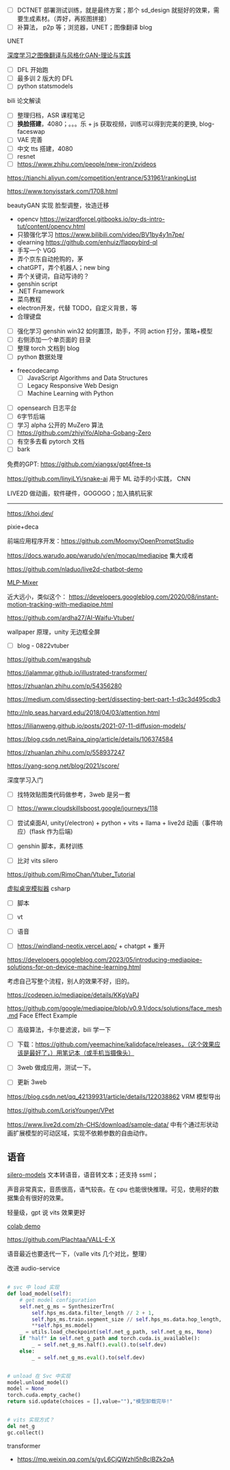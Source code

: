 

- [ ] DCTNET 部署测试训练，就是最终方案；那个 sd_design 就挺好的效果，需要生成素材。（弄好，再抠图拼接）
- [ ] 补算法， p2p 等；浏览器，UNET；图像翻译 blog

UNET

[深度学习之图像翻译与风格化GAN-理论与实践](https://www.bilibili.com/video/BV1Wr4y1b77B)

- [ ] DFL 开始跑
- [ ] 最多训 2 版大的 DFL
- [ ]  python statsmodels

bili 论文解读

- [ ] 整理归档，ASR 课程笔记
- [ ] **换脸搭建**，4080；。。。乐 + js 获取视频，训练可以得到完美的更换, blog-faceswap
- [ ] VAE 完善
- [ ] 中文 tts 搭建，4080
- [ ] resnet
- [ ] https://www.zhihu.com/people/new-iron/zvideos

https://tianchi.aliyun.com/competition/entrance/531961/rankingList


https://www.tonyisstark.com/1708.html


beautyGAN 实现 脸型调整，妆造迁移


- opencv https://wizardforcel.gitbooks.io/py-ds-intro-tut/content/opencv.html
- 只狼强化学习 https://www.bilibili.com/video/BV1by4y1n7pe/
- qlearning  https://github.com/enhuiz/flappybird-ql
- 手写一个 VGG
- 弄个京东自动抢购的，茅
- chatGPT，弄个机器人；new bing
- 弄个关键词，自动写诗的？
- genshin script
- .NET Framework
- 菜鸟教程
- electron开发，代替 TODO，自定义背景，等
- 合理键盘




- [ ] 强化学习 genshin win32 如何置顶，助手，不同 action 打分，策略+模型
- [ ] 右侧添加一个单页面的 目录
- [ ] 整理 torch 文档到 blog
- [ ] python 数据处理

- freecodecamp
  - [ ]  JavaScript Algorithms and Data Structures
  - [ ]  Legacy Responsive Web Design
  - [ ]  Machine Learning with Python

- [ ] opensearch 日志平台
- [ ] 6字节后端
- [ ] 学习 alpha 公开的 MuZero 算法
- [ ] https://github.com/zhiyiYo/Alpha-Gobang-Zero
- [ ] 有空多去看 pytorch 文档
- [ ] bark

免费的GPT:
https://github.com/xiangsx/gpt4free-ts

https://github.com/linyiLYi/snake-ai 用于 ML 动手的小实践， CNN


LIVE2D 做动画，软件硬件，GOGOGO；加入搞机玩家


--------------------


https://khoj.dev/

pixie+deca


前端应用程序开发：https://github.com/Moonvy/OpenPromptStudio


https://docs.warudo.app/warudo/v/en/mocap/mediapipe 集大成者

https://github.com/nladuo/live2d-chatbot-demo



[MLP-Mixer](https://keras.io/examples/vision/mlp_image_classification/#the-mlpmixer-model)


近大远小，类似这个：
https://developers.googleblog.com/2020/08/instant-motion-tracking-with-mediapipe.html


https://github.com/ardha27/AI-Waifu-Vtuber/



wallpaper 原理，unity 无边框全屏


- [ ] blog - 0822vtuber

https://github.com/wangshub

https://jalammar.github.io/illustrated-transformer/


https://zhuanlan.zhihu.com/p/54356280

https://medium.com/dissecting-bert/dissecting-bert-part-1-d3c3d495cdb3

http://nlp.seas.harvard.edu/2018/04/03/attention.html


https://lilianweng.github.io/posts/2021-07-11-diffusion-models/

https://blog.csdn.net/Raina_qing/article/details/106374584

https://zhuanlan.zhihu.com/p/558937247

https://yang-song.net/blog/2021/score/

深度学习入门


- [ ] 找特效贴图类代码做参考，3web 是另一套
- [ ] https://www.cloudskillsboost.google/journeys/118


- [ ] 尝试桌面AI, unity(/electron) + python + vits + llama + live2d 动画（事件响应）(flask 作为后端)
- [ ] genshin 脚本，素材训练
- [ ] 比对 vits silero

https://github.com/RimoChan/Vtuber_Tutorial

[虚拟桌宠模拟器](https://github.com/LorisYounger/VPet) csharp

- [ ] 脚本
- [ ] vt
- [ ] 语音
- [ ] https://windland-neotix.vercel.app/ +  chatgpt + 重开




https://developers.googleblog.com/2023/05/introducing-mediapipe-solutions-for-on-device-machine-learning.html

考虑自己写整个流程，别人的效果不好，旧的。

https://codepen.io/mediapipe/details/KKgVaPJ

https://github.com/google/mediapipe/blob/v0.9.1/docs/solutions/face_mesh.md Face Effect Example


- [ ] 高级算法，卡尔曼滤波，bili 学一下
- [ ] 下载：https://github.com/yeemachine/kalidoface/releases，（这个效果应该是最好了，）用笔记本（或手机当摄像头）


- [ ] 3web 做成应用，测试一下。
- [ ] 更新 3web


https://blog.csdn.net/qq_42139931/article/details/122038862 VRM 模型导出

https://github.com/LorisYounger/VPet


https://www.live2d.com/zh-CHS/download/sample-data/ 中有个通过形状动画扩展模型的可动区域，实现不依赖参数的自由动作。


## 语音

[silero-models](https://github.com/snakers4/silero-models) 文本转语音，语音转文本；还支持 ssml；

声音非常真实，音质很高，语气较丧。在 cpu 也能很快推理。可见，使用好的数据集会有很好的效果。

轻量级，gpt 说 vits 效果更好

[colab demo](https://colab.research.google.com/github/snakers4/silero-models/blob/master/examples_tts.ipynb)


https://github.com/Plachtaa/VALL-E-X

语音最近也要迭代一下，（valle vits 几个对比，整理）



改进 audio-service


```python

# svc 中 load 实现
def load_model(self):
    # get model configuration
    self.net_g_ms = SynthesizerTrn(
        self.hps_ms.data.filter_length // 2 + 1,
        self.hps_ms.train.segment_size // self.hps_ms.data.hop_length,
        **self.hps_ms.model)
    _ = utils.load_checkpoint(self.net_g_path, self.net_g_ms, None)
    if "half" in self.net_g_path and torch.cuda.is_available():
        _ = self.net_g_ms.half().eval().to(self.dev)
    else:
        _ = self.net_g_ms.eval().to(self.dev)


# unload 在 Svc 中实现
model.unload_model()
model = None
torch.cuda.empty_cache()
return sid.update(choices = [],value=""),"模型卸载完毕!"


# vits 实现方式？
del net_g
gc.collect()
```

transformer
- https://mp.weixin.qq.com/s/gvL6CjQWzhI5hBclBZk2qA